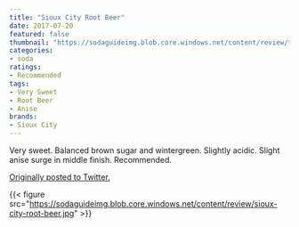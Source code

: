 ```yaml
---
title: "Sioux City Root Beer"
date: 2017-07-20
featured: false
thumbnail: "https://sodaguideimg.blob.core.windows.net/content/review/thumbs/sioux-city-root-beer.jpg"
categories:
- soda
ratings:
- Recommended
tags:
- Very Sweet
- Root Beer
- Anise
brands:
- Sioux City
---
```


Very sweet. Balanced brown sugar and wintergreen. Slightly acidic. Slight anise surge in middle finish. Recommended.

[Originally posted to Twitter.](https://twitter.com/Cavorter/status/888091734449819649)

{{< figure src="https://sodaguideimg.blob.core.windows.net/content/review/sioux-city-root-beer.jpg" >}}
